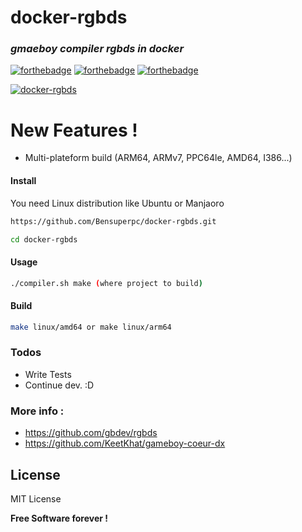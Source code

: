 # docker-rgbds

### _gmaeboy compiler rgbds in docker_
 [![forthebadge](https://forthebadge.com/images/badges/built-with-love.svg)](https://forthebadge.com) [![forthebadge](https://forthebadge.com/images/badges/powered-by-jeffs-keyboard.svg)](https://forthebadge.com) [![forthebadge](https://forthebadge.com/images/badges/contains-cat-gifs.svg)](https://forthebadge.com)

[![docker-rgbds](https://github.com/Bensuperpc/docker-rgbds/actions/workflows/main.yml/badge.svg)](https://github.com/Bensuperpc/docker-rgbds/actions/workflows/main.yml)

# New Features !

  - Multi-plateform build (ARM64, ARMv7, PPC64le, AMD64, I386...)

#### Install
You need Linux distribution like Ubuntu or Manjaoro

```sh
https://github.com/Bensuperpc/docker-rgbds.git
```
```sh
cd docker-rgbds
```
#### Usage

```sh
./compiler.sh make (where project to build)
```
#### Build
```sh
make linux/amd64 or make linux/arm64
```

### Todos

 - Write Tests
 - Continue dev. :D

### More info : 
- https://github.com/gbdev/rgbds
- https://github.com/KeetKhat/gameboy-coeur-dx

License
----

MIT License


**Free Software forever !**
